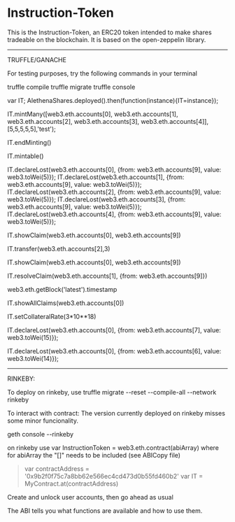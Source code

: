 # Instruction-Token
This is the Instruction-Token, an ERC20 token intended to make shares tradeable on the blockchain.
It is based on the open-zeppelin library.


-----------------------------------------------------------------------------------------------
TRUFFLE/GANACHE

For testing purposes, try the following commands in your terminal

truffle compile
truffle migrate
truffle console

var IT;
AlethenaShares.deployed().then(function(instance){IT=instance});

IT.mintMany([web3.eth.accounts[0], web3.eth.accounts[1], web3.eth.accounts[2], web3.eth.accounts[3], web3.eth.accounts[4]], [5,5,5,5,5],'test');


IT.endMinting()

IT.mintable()

IT.declareLost(web3.eth.accounts[0], {from: web3.eth.accounts[9], value: web3.toWei(5)});
IT.declareLost(web3.eth.accounts[1], {from: web3.eth.accounts[9], value: web3.toWei(5)}); 
IT.declareLost(web3.eth.accounts[2], {from: web3.eth.accounts[9], value: web3.toWei(5)});
IT.declareLost(web3.eth.accounts[3], {from: web3.eth.accounts[9], value: web3.toWei(5)}); 
IT.declareLost(web3.eth.accounts[4], {from: web3.eth.accounts[9], value: web3.toWei(5)});  


IT.showClaim(web3.eth.accounts[0], web3.eth.accounts[9])  

IT.transfer(web3.eth.accounts[2],3)

IT.showClaim(web3.eth.accounts[0], web3.eth.accounts[9])  

IT.resolveClaim(web3.eth.accounts[1], {from: web3.eth.accounts[9]})  

web3.eth.getBlock('latest').timestamp

IT.showAllClaims(web3.eth.accounts[0])

IT.setCollateralRate(3*10**18)

IT.declareLost(web3.eth.accounts[0], {from: web3.eth.accounts[7], value: web3.toWei(15)});  

IT.declareLost(web3.eth.accounts[0], {from: web3.eth.accounts[6], value: web3.toWei(14)});  


------------------------------------------------
RINKEBY:

To deploy on rinkeby, use truffle migrate --reset --compile-all --network rinkeby

To interact with contract:
The version currently deployed on rinkeby misses some minor funcionality.

geth console --rinkeby

on rinkeby use var InstructionToken = web3.eth.contract(abiArray)
where for abiArray the "[]" needs to be included (see ABICopy file)

> var contractAddress = '0x9b2f0f75c7a8bb62e566ec4cd473d0b55fd460b2'
> var IT = MyContract.at(contractAddress)

Create and unlock user accounts, then go ahead as usual

The ABI tells you what functions are available and how to use them. 
